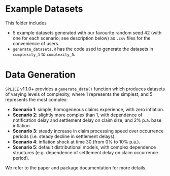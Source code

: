 # Example Datasets

This folder includes
- 5 example datasets generated with our favourite random seed 42 (with one for each scenario; see description below) as `.csv` files for the convenience of users.
- `generate_datasets.R` has the code used to generate the datasets in `complexity_1` to `complexity_5`.

# Data Generation

[`SPLICE`](https://CRAN.R-project.org/package=SPLICE) v1.1.0+ provides a `generate_data()` function which produces datasets of varying levels of complexity, where 1 represents the simplest, and 5 represents the most complex:

- **Scenario 1**: simple, homogeneous claims experience, with zero inflation.
- **Scenario 2**: slightly more complex than 1, with dependence of notification delay and settlement delay on claim size, and 2% p.a. base inflation.
- **Scenario 3**: steady increase in claim processing speed over occurrence periods (i.e. steady decline in settlement delays).
- **Scenario 4**: inflation shock at time 30 (from 0% to 10% p.a.).
- **Scenario 5**: default distributional models, with complex dependence structures (e.g. dependence of settlement delay on claim occurrence period).

We refer to the paper and package documentation for more details.
